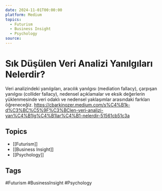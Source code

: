 ```yaml
---
date: 2024-11-01T00:00:00
platform: Medium
topics:
  - Futurism
  - Business Insight
  - Psychology
source: 
---
```

# Sık Düşülen Veri Analizi Yanılgıları Nelerdir?

Veri analizindeki yanılgıları, aracılık yanılgısı (mediation fallacy), çarpışan yanılgısı (collider fallacy), nedensel açıklamalar ve eksik değerlerin yüklenmesinde veri odaklı ve nedensel yaklaşımlar arasındaki farkları öğreneceğiz. https://cbarkinozer.medium.com/s%C4%B1k-d%C3%BC%C5%9F%C3%BClen-veri-analizi-yan%C4%B1lg%C4%B1lar%C4%B1-nelerdir-51561cb51c3a

## Topics
- [[Futurism]]
- [[Business Insight]]
- [[Psychology]]

## Tags
#Futurism #BusinessInsight #Psychology